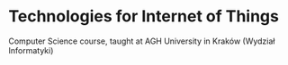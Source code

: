 # Technologies for Internet of Things

Computer Science course, taught at AGH University in Kraków (Wydział Informatyki)
